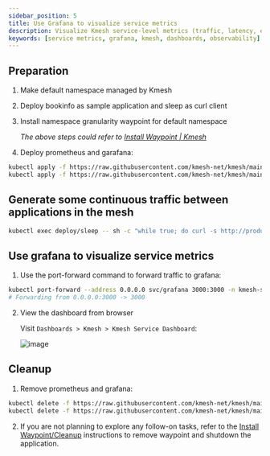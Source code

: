 ```yaml
---
sidebar_position: 5
title: Use Grafana to visualize service metrics
description: Visualize Kmesh service-level metrics (traffic, latency, errors) in Grafana.
keywords: [service metrics, grafana, kmesh, dashboards, observability]
---
```


## Preparation

1. Make default namespace managed by Kmesh
2. Deploy bookinfo as sample application and sleep as curl client
3. Install namespace granularity waypoint for default namespace

   _The above steps could refer to [Install Waypoint | Kmesh](/docs/application-layer/install_waypoint.md#preparation)_

4. Deploy prometheus and garafana:

```bash
kubectl apply -f https://raw.githubusercontent.com/kmesh-net/kmesh/main/samples/addons/prometheus.yaml
kubectl apply -f https://raw.githubusercontent.com/kmesh-net/kmesh/main/samples/addons/grafana.yaml
```

## Generate some continuous traffic between applications in the mesh

```bash
kubectl exec deploy/sleep -- sh -c "while true; do curl -s http://productpage:9080/productpage | grep reviews-v.-; sleep 1; done"
```

## Use grafana to visualize service metrics

1. Use the port-forward command to forward traffic to grafana:

```bash
kubectl port-forward --address 0.0.0.0 svc/grafana 3000:3000 -n kmesh-system
# Forwarding from 0.0.0.0:3000 -> 3000
```

2. View the dashboard from browser

   Visit `Dashboards > Kmesh > Kmesh Service Dashboard`:

   ![image](images/grafana.png)

## Cleanup

1. Remove prometheus and grafana:

```bash
kubectl delete -f https://raw.githubusercontent.com/kmesh-net/kmesh/main/samples/addons/prometheus.yaml
kubectl delete -f https://raw.githubusercontent.com/kmesh-net/kmesh/main/samples/addons/grafana.yaml
```

2. If you are not planning to explore any follow-on tasks, refer to the [Install Waypoint/Cleanup](/docs/application-layer/install_waypoint.md#cleanup) instructions to remove waypoint and shutdown the application.
